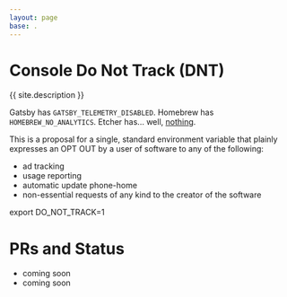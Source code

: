 ```yaml
---
layout: page
base: .
---
```


# Console Do Not Track (DNT)

{{ site.description }}

Gatsby has `GATSBY_TELEMETRY_DISABLED`.  Homebrew has
`HOMEBREW_NO_ANALYTICS`.  Etcher has... well,
[nothing](https://github.com/balena-io/etcher/issues/2057).

This is a proposal for a single, standard environment variable that plainly
expresses an OPT OUT by a user of software to any of the following:

* ad tracking
* usage reporting
* automatic update phone-home
* non-essential requests of any kind to the creator of the software

<span class="reallybig">export DO_NOT_TRACK=1</span>

# PRs and Status

* coming soon
* coming soon

